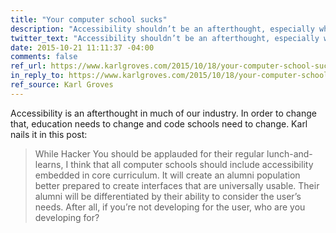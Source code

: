 ```yaml
---
title: "Your computer school sucks"
description: "Accessibility shouldn’t be an afterthought, especially when it comes to web design education."
twitter_text: "Accessibility shouldn’t be an afterthought, especially when it comes to web design education."
date: 2015-10-21 11:11:37 -04:00
comments: false
ref_url: https://www.karlgroves.com/2015/10/18/your-computer-school-sucks/
in_reply_to: https://www.karlgroves.com/2015/10/18/your-computer-school-sucks/
ref_source: Karl Groves
---
```


Accessibility is an afterthought in much of our industry. In order to change that, education needs to change and code schools need to change. Karl nails it in this post:

> While Hacker You should be applauded for their regular lunch-and-learns, I think that all computer schools should include accessibility embedded in core curriculum. It will create an alumni population better prepared to create interfaces that are universally usable. Their alumni will be differentiated by their ability to consider the user’s needs. After all, if you’re not developing for the user, who are you developing for?
